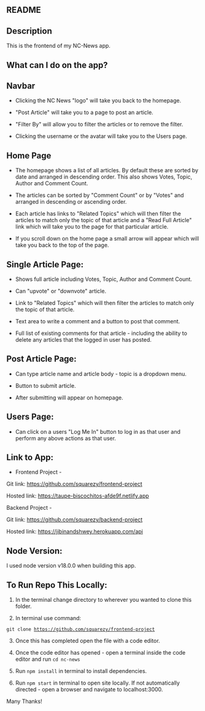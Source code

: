 ## README

## Description

This is the frontend of my NC-News app.

## What can I do on the app?

## Navbar

- Clicking the NC News "logo" will take you back to the homepage.

- "Post Article" will take you to a page to post an article.

- "Filter By" will allow you to filter the articles or to remove the filter.

- Clicking the username or the avatar will take you to the Users page.

## Home Page

- The homepage shows a list of all articles. By default these are sorted by date and arranged in descending order. This also shows Votes, Topic, Author and Comment Count.

- The articles can be sorted by "Comment Count" or by "Votes" and arranged in descending or ascending order.

- Each article has links to "Related Topics" which will then filter the articles to match only the topic of that article and a "Read Full Article" link which will take you to the page for that particular article.

- If you scroll down on the home page a small arrow will appear which will take you back to the top of the page.

## Single Article Page:

- Shows full article including Votes, Topic, Author and Comment Count.

- Can "upvote" or "downvote" article.

- Link to "Related Topics" which will then filter the articles to match only the topic of that article.

- Text area to write a comment and a button to post that comment.

- Full list of existing comments for that article - including the ability to delete any articles that the logged in user has posted.

## Post Article Page:

- Can type article name and article body - topic is a dropdown menu.

- Button to submit article.

- After submitting will appear on homepage.

## Users Page:

- Can click on a users "Log Me In" button to log in as that user and perform any above actions as that user.

## Link to App:

- Frontend Project -

Git link: https://github.com/squarezy/frontend-project

Hosted link: https://taupe-biscochitos-afde9f.netlify.app

Backend Project -

Git link: https://github.com/squarezy/backend-project

Hosted link: https://jibinandshwey.herokuapp.com/api

## Node Version:

I used node version v18.0.0 when building this app.

## To Run Repo This Locally:

1. In the terminal change directory to wherever you wanted to clone this folder.

2. In terminal use command:

<code>git clone https://github.com/squarezy/frontend-project</code>

3. Once this has completed open the file with a code editor.

4. Once the code editor has opened - open a terminal inside the code editor and run <code>cd nc-news</code>

5. Run <code>npm install</code> in terminal to install dependencies.

6. Run <code>npm start</code> in terminal to open site locally. If not automatically directed - open a browser and navigate to localhost:3000.

Many Thanks!
